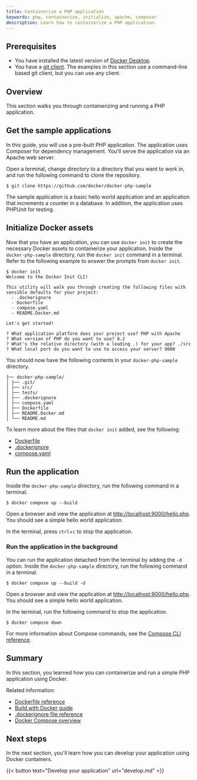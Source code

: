 ```yaml
---
title: Containerize a PHP application
keywords: php, containerize, initialize, apache, composer
description: Learn how to containerize a PHP application.
---
```


## Prerequisites

* You have installed the latest version of [Docker
  Desktop](../../get-docker.md).
* You have a [git client](https://git-scm.com/downloads). The examples in this
  section use a command-line based git client, but you can use any client.

## Overview

This section walks you through containerizing and running a PHP
application.

## Get the sample applications

In this guide, you will use a pre-built PHP application. The application uses Composer for dependency management. You'll serve the application via an Apache web server.

Open a terminal, change directory to a directory that you want to work in, and
run the following command to clone the repository.

```console
$ git clone https://github.com/docker/docker-php-sample
```

The sample application is a basic hello world application and an application that increments a counter in a database. In addition, the application uses PHPUnit for testing.

## Initialize Docker assets

Now that you have an application, you can use `docker init` to create the
necessary Docker assets to containerize your application. Inside the
`docker-php-sample` directory, run the `docker init` command in a terminal.
Refer to the following example to answer the prompts from `docker init`.

```console
$ docker init
Welcome to the Docker Init CLI!

This utility will walk you through creating the following files with sensible defaults for your project:
  - .dockerignore
  - Dockerfile
  - compose.yaml
  - README.Docker.md

Let's get started!

? What application platform does your project use? PHP with Apache
? What version of PHP do you want to use? 8.2
? What's the relative directory (with a leading .) for your app? ./src
? What local port do you want to use to access your server? 9000
```

You should now have the following contents in your `docker-php-sample`
directory.

```
├── docker-php-sample/
│ ├── .git/
│ ├── src/
│ ├── tests/
│ ├── .dockerignore
│ ├── compose.yaml
│ ├── Dockerfile
│ ├── README.Docker.md
│ └── README.md
```

To learn more about the files that `docker init` added, see the following:
 - [Dockerfile](../../engine/reference/builder.md)
 - [.dockerignore](../../engine/reference/builder.md#dockerignore-file)
 - [compose.yaml](../../compose/compose-file/_index.md)

## Run the application

Inside the `docker-php-sample` directory, run the following command in a
terminal.

```console
$ docker compose up --build
```

Open a browser and view the application at [http://localhost:9000/hello.php](http://localhost:9000/hello.php). You should see a simple hello world application.

In the terminal, press `ctrl`+`c` to stop the application.

### Run the application in the background

You can run the application detached from the terminal by adding the `-d`
option. Inside the `docker-php-sample` directory, run the following command
in a terminal.

```console
$ docker compose up --build -d
```

Open a browser and view the application at [http://localhost:9000/hello.php](http://localhost:9000/hello.php). You should see a simple hello world application.

In the terminal, run the following command to stop the application.

```console
$ docker compose down
```

For more information about Compose commands, see the [Compose CLI
reference](../../compose/reference/_index.md).

## Summary

In this section, you learned how you can containerize and run a simple PHP
application using Docker.

Related information:
 - [Dockerfile reference](../../engine/reference/builder.md)
 - [Build with Docker guide](../../build/guide/index.md)
 - [.dockerignore file reference](../../engine/reference/builder.md#dockerignore-file)
 - [Docker Compose overview](../../compose/_index.md)

## Next steps

In the next section, you'll learn how you can develop your application using
Docker containers.

{{< button text="Develop your application" url="develop.md" >}}